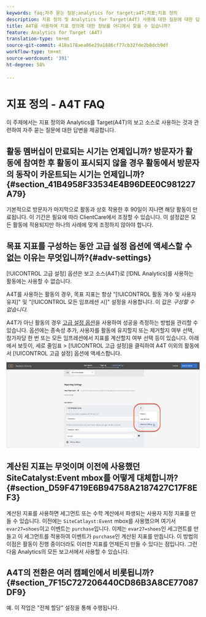 ```yaml
---
keywords: faq;자주 묻는 질문;analytics for target;a4T;지표;지표 정의
description: 지표 정의 및 Analytics for Target(A4T) 사용에 대한 질문에 대한 답변을 찾습니다. A4T를 사용하면 Adobe Target 활동과 함께 분석 보고를 사용할 수 있습니다.
title: A4T를 사용하여 지표 정의에 대한 정보를 어디에서 찾을 수 있습니까?
feature: Analytics for Target (A4T)
translation-type: tm+mt
source-git-commit: 418a178aea06e29a1886cf77cb32fde2b8dcb9df
workflow-type: tm+mt
source-wordcount: '391'
ht-degree: 58%

---
```



# 지표 정의 - A4T FAQ

이 주제에서는 지표 정의와 Analytics를 Target(A4T)의 보고 소스로 사용하는 것과 관련하여 자주 묻는 질문에 대한 답변을 제공합니다.

## 활동 멤버십이 만료되는 시기는 언제입니까? 방문자가 활동에 참여한 후 활동이 표시되지 않을 경우 활동에서 방문자의 동작이 카운트되는 시기는 언제입니까? {#section_41B4958F33534E4B96DEE0C981227A79}

기본적으로 방문자가 마지막으로 활동과 상호 작용한 후 90일이 지나면 해당 활동이 만료됩니다. 이 기간은 필요에 따라 ClientCare에서 조정할 수 있습니다. 이 설정값은 모든 활동에 적용되지만 하나의 사례에 맞게 조정하지 않아야 합니다.

## 목표 지표를 구성하는 동안 고급 설정 옵션에 액세스할 수 없는 이유는 무엇입니까?{#adv-settings}

[!UICONTROL 고급 설정] 옵션은 보고 소스(A4T)로 [!DNL Analytics]를 사용하는 활동에는 사용할 수 없습니다.

A4T를 사용하는 활동의 경우, 목표 지표는 항상 &quot;[!UICONTROL 활동 개수 및 사용자 유지]&quot; 및 &quot;[!UICONTROL 모든 임프레션 시]&quot; 설정을 사용합니다. 이 값은 *구성할 수 없습니다.*

A4T가 아닌 활동의 경우 [고급 설정 옵션](/help/c-activities/r-success-metrics/success-metrics.md#section_7CE95A2FA8F5438E936C365A6D43BC5B)을 사용하여 성공을 측정하는 방법을 관리할 수 있습니다. 옵션에는 종속성 추가, 사용자를 활동에 유지할지 또는 제거할지 여부 선택, 참가자당 한 번 또는 모든 임프레션에서 지표를 계산할지 여부 선택 등이 있습니다. 아래에서 보듯이, 세로 줄임표 > [!UICONTROL 고급 설정]을 클릭하여 A4T 이외의 활동에서 [!UICONTROL 고급 설정] 옵션에 액세스합니다.

![고급 설정](/help/c-activities/r-success-metrics/assets/advanced-settings.png)

## 계산된 지표는 무엇이며 이전에 사용했던 SiteCatalyst:Event mbox를 어떻게 대체합니까? {#section_D59F4719E6B94758A2187427C17F8EF3}

계산된 지표를 사용하면 세그먼트 또는 수학 계산에서 파생되는 사용자 지정 지표를 만들 수 있습니다. 이전에는 `SiteCatlayst:Event` mbox를 사용했으며 여기서 `evar27=shoes`이고 이벤트는 `purchase`입니다. 이제는 `evar27=shoes`인 세그먼트를 만들고 이 세그먼트를 적용하여 이벤트가 `purchase`인 계산된 지표를 만듭니다. 이 방법의 이점은 활동이 진행 중이더라도 이러한 지표를 언제든지 만들 수 있다는 점입니다. 그런 다음 Analytics의 모든 보고서에서 사용할 수 있습니다.

## A4T의 전환은 여러 캠페인에서 비롯됩니까?  {#section_7F15C727206440CD86B3A8CE77087DF9}

예. 이 작업은 &quot;전체 할당&quot; 설정을 통해 수행됩니다.
